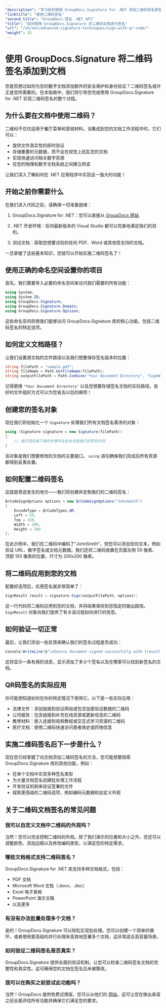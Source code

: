 ```yaml
---
"description": "学习如何使用 GroupDocs.Signature for .NET 添加二维码签名来增强文档安全性。完整的代码示例，简单易懂。"
"linktitle": "使用二维码签名"
"second_title": "GroupDocs.签名 .NET API"
"title": "如何使用 GroupDocs.Signature 对二维码文档进行签名"
"url": "/zh/net/advanced-signature-techniques/sign-with-qr-code/"
"weight": 15
---
```


# 使用 GroupDocs.Signature 将二维码签名添加到文档

您是否想过如何为您的数字文档添加额外的安全保护和身份验证？二维码签名或许正是您所需要的。在本指南中，我们将引导您完成使用 GroupDocs.Signature for .NET 实现二维码签名的整个过程。

## 为什么要在文档中使用二维码？

二维码不仅仅适用于餐厅菜单和营销材料。当集成到您的文档工作流程中时，它们可以：

- 提供文件真实性的即时验证
- 存储重要的元数据，而不会在视觉上扰乱您的文档
- 实现快速访问相关数字资源
- 在您的物理和数字文档系统之间建立桥梁

让我们深入了解如何在 .NET 应用程序中实现这一强大的功能！

## 开始之前你需要什么

在我们进入代码之前，请确保一切准备就绪：

1. GroupDocs.Signature for .NET：您可以直接从 [GroupDocs 网站](https://releases。groupdocs.com/signature/net/).

2. .NET 开发环境：任何最新版本的 Visual Studio 都可以完美地满足我们的目的。

3. 测试文档：获取您想要试验的任何 PDF、Word 或其他受支持的文档。

一旦掌握了这些基本知识，您就可以开始实施二维码签名了！

## 使用正确的命名空间设置你的项目

首先，我们需要导入必要的命名空间来访问我们需要的所有功能：

```csharp
using System;
using System.IO;
using GroupDocs.Signature;
using GroupDocs.Signature.Domain;
using GroupDocs.Signature.Options;
```

这些命名空间将使我们能够访问 GroupDocs.Signature 库的核心功能，包括二维码签名的特定选项。

## 如何定义文档路径？

让我们设置源文档的文件路径以及我们想要保存签名版本的位置：

```csharp
string filePath = "sample.pdf";
string fileName = Path.GetFileName(filePath);
string outputFilePath = Path.Combine("Your Document Directory", "SignWithQRCode", fileName);
```

记得更换 `"Your Document Directory"` 以及您想要存储签名文档的实际路径。良好的文件组织方式可以为您省去以后的麻烦！

## 创建您的签名对象

现在我们将初始化一个 `Signature` 处理我们所有文档签名需求的对象：

```csharp
using (Signature signature = new Signature(filePath))
{
    // 我们将在接下来的步骤中在此处添加我们的签名代码
}
```

该对象是我们想要修改的文档的主要接口。 `using` 语句确保我们完成后所有资源都得到妥善处置。

## 如何配置二维码签名

这就是奇迹发生的地方——我们将创建并定制我们的二维码签名：

```csharp
QrCodeSignOptions options = new QrCodeSignOptions("JohnSmith")
{
    EncodeType = QrCodeTypes.QR,
    Left = 50,
    Top = 150,
    Width = 200,
    Height = 200
};
```

在此示例中，我们在二维码中编码了“JohnSmith”，但您可以添加任何文本，例如验证 URL、数字签名或文档元数据。我们还将二维码放置在页面左侧 50 像素、顶部 150 像素的位置，尺寸为 200x200 像素。

## 将二维码应用到您的文档

配置好选项后，应用签名就非常简单了：

```csharp
SignResult result = signature.Sign(outputFilePath, options);
```

这一行代码将二维码应用到您的文档，并将结果保存到您指定的输出路径。 `SignResult` 对象向我们提供了有关该过程如何进行的信息。

## 如何验证一切正常

最后，让我们添加一些反馈来确认我们的签名过程是否成功：

```csharp
Console.WriteLine($"\nSource document signed successfully with {result.Succeeded.Count} signature(s).\nFile saved at {outputFilePath}.");
```

这将显示一条有用的消息，显示添加了多少个签名以及在哪里可以找到新签名的文档。

## QR码签名的实际应用

你可能想知道如何在你的特定情况下使用它。以下是一些实际应用：

- 法律文件：添加链接到验证网站或包含加密验证数据的二维码
- 公司报告：包含链接到补充在线资源或更新信息的二维码
- 教育材料：嵌入连接到视频教程或交互式学习资源的二维码
- 医疗文档：使用二维码快速访问患者病史或药物信息

## 实施二维码签名后下一步是什么？

现在您已经掌握了向文档添加二维码签名的方法，您可能想要探索 GroupDocs.Signature 库的其他功能，例如：

- 在单个文档中实现多种签名类型
- 为大量文档签名创建批处理工作流程
- 开发验证机制来验证签署的文件
- 探索更高级的二维码选项，例如编码元数据和自定义外观

## 关于二维码文档签名的常见问题

### 我可以自定义文档中二维码的外观吗？

当然！您可以完全控制二维码的外观。除了我们演示的位置和大小之外，您还可以调整颜色、添加边框以及修改编码类型，以满足您的特定需求。

### 哪些文档格式支持二维码签名？

GroupDocs.Signature for .NET 库支持多种文档格式，包括：
- PDF 文档
- Microsoft Word 文档（.docx、.doc）
- Excel 电子表格
- PowerPoint 演示文稿
- 以及更多

### 有没有办法批量处理多个文档？

是的！GroupDocs.Signature 可以轻松实现批处理。您可以创建一个简单的循环，或者使用更高级的并行处理来高效地签署多个文档，这非常适合高容量场景。

### 如何验证二维码签名是否真实？

GroupDocs.Signature 提供全面的验证机制，让您可以检查二维码签名文档的完整性和真实性。这可确保您的文档在签名后未被篡改。

### 我可以在购买之前尝试此功能吗？

当然！GroupDocs 提供免费试用版，您可以从他们的 [网站](https://releases.groupdocs.com/)。这可让您在做出承诺之前全面评估所有功能并确保它们满足您的要求。